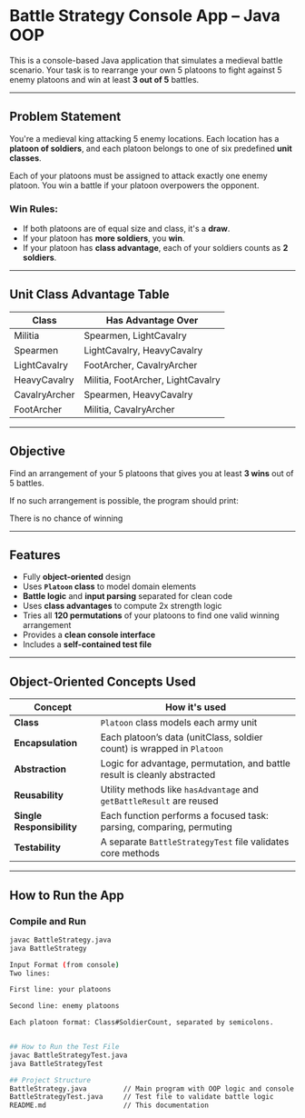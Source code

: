 # Battle Strategy Console App – Java OOP

This is a console-based Java application that simulates a medieval battle scenario. Your task is to rearrange your own 5 platoons to fight against 5 enemy platoons and win at least **3 out of 5** battles.

---

##  Problem Statement

You're a medieval king attacking 5 enemy locations. Each location has a **platoon of soldiers**, and each platoon belongs to one of six predefined **unit classes**.

Each of your platoons must be assigned to attack exactly one enemy platoon. You win a battle if your platoon overpowers the opponent.

### Win Rules:

- If both platoons are of equal size and class, it's a **draw**.
- If your platoon has **more soldiers**, you **win**.
- If your platoon has **class advantage**, each of your soldiers counts as **2 soldiers**.

---

## Unit Class Advantage Table

| Class           | Has Advantage Over                          |
|-----------------|---------------------------------------------|
| Militia         | Spearmen, LightCavalry                      |
| Spearmen        | LightCavalry, HeavyCavalry                  |
| LightCavalry    | FootArcher, CavalryArcher                   |
| HeavyCavalry    | Militia, FootArcher, LightCavalry          |
| CavalryArcher   | Spearmen, HeavyCavalry                      |
| FootArcher      | Militia, CavalryArcher                      |

---

##  Objective

Find an arrangement of your 5 platoons that gives you at least **3 wins** out of 5 battles.

If no such arrangement is possible, the program should print:

There is no chance of winning


---

##  Features

- Fully **object-oriented** design
- Uses **`Platoon` class** to model domain elements
- **Battle logic** and **input parsing** separated for clean code
- Uses **class advantages** to compute 2x strength logic
- Tries all **120 permutations** of your platoons to find one valid winning arrangement
- Provides a **clean console interface**
- Includes a **self-contained test file**

---

##  Object-Oriented Concepts Used

| Concept         | How it's used |
|-----------------|---------------|
| **Class**       | `Platoon` class models each army unit |
| **Encapsulation** | Each platoon’s data (unitClass, soldier count) is wrapped in `Platoon` |
| **Abstraction** | Logic for advantage, permutation, and battle result is cleanly abstracted |
| **Reusability** | Utility methods like `hasAdvantage` and `getBattleResult` are reused |
| **Single Responsibility** | Each function performs a focused task: parsing, comparing, permuting |
| **Testability** | A separate `BattleStrategyTest` file validates core methods |

---

##  How to Run the App

### Compile and Run

```bash
javac BattleStrategy.java
java BattleStrategy

Input Format (from console)
Two lines:

First line: your platoons

Second line: enemy platoons

Each platoon format: Class#SoldierCount, separated by semicolons.


## How to Run the Test File
javac BattleStrategyTest.java
java BattleStrategyTest

## Project Structure
BattleStrategy.java         // Main program with OOP logic and console interaction
BattleStrategyTest.java     // Test file to validate battle logic
README.md                   // This documentation
